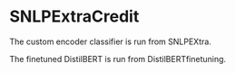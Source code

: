 # SNLPExtraCredit

The custom encoder classifier is run from SNLPEXtra.

The finetuned DistilBERT is run from DistilBERTfinetuning.
